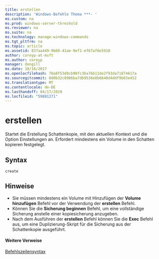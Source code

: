 ```yaml
---
title: erstellen
description: 'Windows-Befehle Thema ***- '
ms.custom: na
ms.prod: windows-server-threshold
ms.reviewer: na
ms.suite: na
ms.technology: manage-windows-commands
ms.tgt_pltfrm: na
ms.topic: article
ms.assetid: 837aa449-9b60-41ae-9ef1-ef67af6e5918
author: coreyp-at-msft
ms.author: coreyp
manager: dongill
ms.date: 10/16/2017
ms.openlocfilehash: 70a8f53d9cb90fc36a76b11de2f93da71874617a
ms.sourcegitcommit: 0d0b32c8986ba7db9536e0b8648d4ddf9b03e452
ms.translationtype: MT
ms.contentlocale: de-DE
ms.lasthandoff: 04/17/2019
ms.locfileid: "59881271"
---
```

# <a name="create"></a>erstellen



Startet die Erstellung Schattenkopie, mit den aktuellen Kontext und die Option Einstellungen an. Erfordert mindestens ein Volume in den Schatten kopieren festgelegt.

## <a name="syntax"></a>Syntax

```
create
```

## <a name="remarks"></a>Hinweise

-   Sie müssen mindestens ein Volume mit Hinzufügen der **Volume hinzufügen** Befehl vor der Verwendung der **erstellen** Befehl.
-   Können Sie die **Sicherung beginnen** Befehl, um eine vollständige Sicherung anstelle einer kopiesicherung anzugeben.
-   Nach dem Ausführen der **erstellen** Befehl können Sie die **Exec** Befehl aus, um eine Duplizierung-Skript für die Sicherung aus der Schattenkopie ausgeführt.

#### <a name="additional-references"></a>Weitere Verweise

[Befehlszeilensyntax](command-line-syntax-key.md)